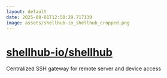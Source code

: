 ```yaml
---
layout: default
date: 2025-08-01T12:50:29.717130
image: assets/shellhub-io_shellhub_cropped.png
---
```


# [shellhub-io/shellhub](https://github.com/shellhub-io/shellhub)

Centralized SSH gateway for remote server and device access
